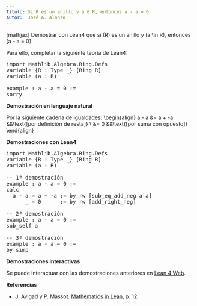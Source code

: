 ```yaml
---
Título: Si R es un anillo y a ∈ R, entonces a - a = 0
Autor:  José A. Alonso
---
```


[mathjax]
Demostrar con Lean4 que si \(R\) es un anillo y \(a \in R\), entonces
\[a - a = 0\]

Para ello, completar la siguiente teoría de Lean4:

<pre lang="lean">
import Mathlib.Algebra.Ring.Defs
variable {R : Type _} [Ring R]
variable (a : R)

example : a - a = 0 :=
sorry
</pre>
<!--more-->

<b>Demostración en lenguaje natural</b>

Por la siguiente cadena de igualdades:
\begin{align}
   a - a &= a + -a    &&\text{[por definición de resta]} \\
         &= 0         &&\text{[por suma con opuesto]}
\end{align}

<b>Demostraciones con Lean4</b>

<pre lang="lean">
import Mathlib.Algebra.Ring.Defs
variable {R : Type _} [Ring R]
variable (a : R)

-- 1ª demostración
example : a - a = 0 :=
calc
  a - a = a + -a := by rw [sub_eq_add_neg a a]
      _ = 0      := by rw [add_right_neg]

-- 2ª demostración
example : a - a = 0 :=
sub_self a

-- 3ª demostración
example : a - a = 0 :=
by simp
</pre>

<b>Demostraciones interactivas</b>

Se puede interactuar con las demostraciones anteriores en <a href="https://lean.math.hhu.de/#url=https://raw.githubusercontent.com/jaalonso/Calculemus2/main/src/Resta_consigo_mismo.lean" rel="noopener noreferrer" target="_blank">Lean 4 Web</a>.

<b>Referencias</b>

<ul>
<li> J. Avigad y P. Massot. <a href="https://bit.ly/3U4UjBk">Mathematics in Lean</a>, p. 12.</li>
</ul>
